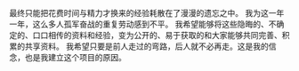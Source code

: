 最终只能把花费时间与精力才换来的经验耗散在了漫漫的遗忘之中。 我为这一年一年，这么多人孤军奋战的重复劳动感到不平。 我希望能够将这些隐晦的、不确定的、口口相传的资料和经验，变为公开的、易于获取的和大家能够共同完善、积累的共享资料。 我希望只要是前人走过的弯路，后人就不必再走。这是我的信念，也是我建立这个项目的原因。
